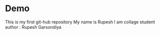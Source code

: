 # Demo
This is my first git-hub repository
My name is Rupesh 
I am  collage student
author : Rupesh Garsondiya
